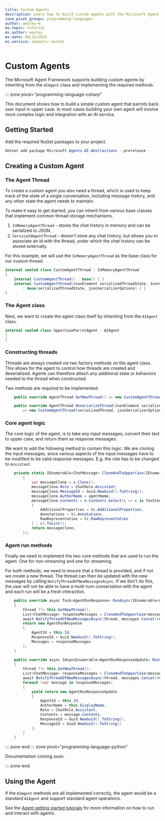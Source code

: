 ```yaml
---
title: Custom Agents
description: Learn how to build custom agents with the Microsoft Agent Framework.
zone_pivot_groups: programming-languages
author: westey-m
ms.topic: tutorial
ms.author: westey
ms.date: 09/25/2025
ms.service: semantic-kernel
---
```


# Custom Agents

The Microsoft Agent Framework supports building custom agents by inheriting from the `AIAgent` class and implementing the required methods.

::: zone pivot="programming-language-csharp"

This document shows how to build a simple custom agent that parrots back user input in upper case.
In most cases building your own agent will involve more complex logic and integration with an AI service.

## Getting Started

Add the required NuGet packages to your project.

```powershell
dotnet add package Microsoft.Agents.AI.Abstractions --prerelease
```

## Creating a Custom Agent

### The Agent Thread

To create a custom agent you also need a thread, which is used to keep track of the state
of a single conversation, including message history, and any other state the agent needs to maintain.

To make it easy to get started, you can inherit from various base classes that implement common thread storage mechanisms.

1. `InMemoryAgentThread` - stores the chat history in memory and can be serialized to JSON.
1. `ServiceIdAgentThread` - doesn't store any chat history, but allows you to associate an id with the thread, under which the chat history can be stored externally.

For this example, we will use the `InMemoryAgentThread` as the base class for our custom thread.

```csharp
internal sealed class CustomAgentThread : InMemoryAgentThread
{
    internal CustomAgentThread() : base() { }
    internal CustomAgentThread(JsonElement serializedThreadState, JsonSerializerOptions? jsonSerializerOptions = null)
        : base(serializedThreadState, jsonSerializerOptions) { }
}
```

### The Agent class

Next, we want to create the agent class itself by inheriting from the `AIAgent` class.

```csharp
internal sealed class UpperCaseParrotAgent : AIAgent
{
}
```

### Constructing threads

Threads are always created via two factory methods on the agent class.
This allows for the agent to control how threads are created and deserialized.
Agents can therefore attach any additional state or behaviors needed to the thread when constructed.

Two methods are required to be implemented:

```csharp
    public override AgentThread GetNewThread() => new CustomAgentThread();

    public override AgentThread DeserializeThread(JsonElement serializedThread, JsonSerializerOptions? jsonSerializerOptions = null)
        => new CustomAgentThread(serializedThread, jsonSerializerOptions);
```

### Core agent logic

The core logic of the agent, is to take any input messages, convert their text to upper case, and return them as response messages.

We want to add the following method to contain this logic.
We are cloning the input messages, since various aspects of the input messages have to be modified to be valid response messages.  E.g. the role has to be changed to `Assistant`.

```csharp
    private static IEnumerable<ChatMessage> CloneAndToUpperCase(IEnumerable<ChatMessage> messages, string agentName) => messages.Select(x =>
        {
            var messageClone = x.Clone();
            messageClone.Role = ChatRole.Assistant;
            messageClone.MessageId = Guid.NewGuid().ToString();
            messageClone.AuthorName = agentName;
            messageClone.Contents = x.Contents.Select(c => c is TextContent tc ? new TextContent(tc.Text.ToUpperInvariant())
            {
                AdditionalProperties = tc.AdditionalProperties,
                Annotations = tc.Annotations,
                RawRepresentation = tc.RawRepresentation
            } : c).ToList();
            return messageClone;
        });
```

### Agent run methods

Finally we need to implement the two core methods that are used to run the agent.
One for non-streaming and one for streaming.

For both methods, we need to ensure that a thread is provided, and if not we create a new thread.
The thread can then be updated with the new messages by calling `NotifyThreadOfNewMessagesAsync`.
If we don't do this, the user will not be able to have a multi-turn conversation with the agent and each run will be a fresh interaction.

```csharp
    public override async Task<AgentRunResponse> RunAsync(IEnumerable<ChatMessage> messages, AgentThread? thread = null, AgentRunOptions? options = null, CancellationToken cancellationToken = default)
    {
        thread ??= this.GetNewThread();
        List<ChatMessage> responseMessages = CloneAndToUpperCase(messages, this.DisplayName).ToList();
        await NotifyThreadOfNewMessagesAsync(thread, messages.Concat(responseMessages), cancellationToken);
        return new AgentRunResponse
        {
            AgentId = this.Id,
            ResponseId = Guid.NewGuid().ToString(),
            Messages = responseMessages
        };
    }

    public override async IAsyncEnumerable<AgentRunResponseUpdate> RunStreamingAsync(IEnumerable<ChatMessage> messages, AgentThread? thread = null, AgentRunOptions? options = null, [EnumeratorCancellation] CancellationToken cancellationToken = default)
    {
        thread ??= this.GetNewThread();
        List<ChatMessage> responseMessages = CloneAndToUpperCase(messages, this.DisplayName).ToList();
        await NotifyThreadOfNewMessagesAsync(thread, messages.Concat(responseMessages), cancellationToken);
        foreach (var message in responseMessages)
        {
            yield return new AgentRunResponseUpdate
            {
                AgentId = this.Id,
                AuthorName = this.DisplayName,
                Role = ChatRole.Assistant,
                Contents = message.Contents,
                ResponseId = Guid.NewGuid().ToString(),
                MessageId = Guid.NewGuid().ToString()
            };
        }
    }
```

::: zone-end
::: zone pivot="programming-language-python"

Documentation coming soon.

::: zone-end

## Using the Agent

If the `AIAgent` methods are all implemented correctly, the agent would be a standard `AIAgent` and support standard agent operations.

See the [Agent getting started tutorials](../../../tutorials/overview.md) for more information on how to run and interact with agents.
